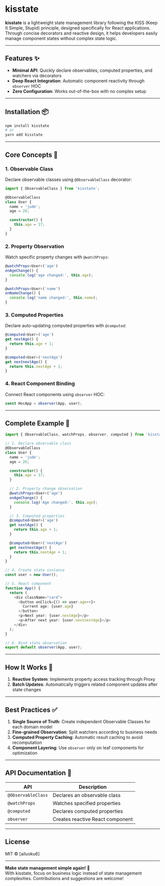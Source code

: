 # kisstate

**kisstate** is a lightweight state management library following the KISS (Keep It Simple, Stupid) principle, designed specifically for React applications. Through concise decorators and reactive design, it helps developers easily manage component states without complex state logic.

---

## Features ✨

- **Minimal API**: Quickly declare observables, computed properties, and watchers via decorators
- **Deep React Integration**: Automatic component reactivity through `observer` HOC
- **Zero Configuration**: Works out-of-the-box with no complex setup

---

## Installation 📦

```bash
npm install kisstate
# or
yarn add kisstate
```

---

## Core Concepts 🧠

### 1. Observable Class

Declare observable classes using `@ObservableClass` decorator:

```typescript
import { ObservableClass } from 'kisstate';

@ObservableClass
class User {
  name = 'jude';
  age = 26;

  constructor() {
    this.age = 17;
  }
}
```

### 2. Property Observation

Watch specific property changes with `@watchProps`:

```typescript
@watchProps<User>('age')
onAgeChange() {
  console.log('age changed:', this.age);
}

@watchProps<User>('name')
onNameChange() {
  console.log('name changed:', this.name);
}
```

### 3. Computed Properties

Declare auto-updating computed properties with `@computed`:

```typescript
@computed<User>('age')
get nextAge() {
  return this.age + 1;
}

@computed<User>('nextAge')
get nextnextAge() {
  return this.nextAge + 1;
}
```

### 4. React Component Binding

Connect React components using `observer` HOC:

```typescript
const HocApp = observer(App, user);
```

---

## Complete Example 🚀

```typescript
import { ObservableClass, watchProps, observer, computed } from 'kisstate';

// 1. Declare observable class
@ObservableClass
class User {
  name = 'jude';
  age = 26;

  constructor() {
    this.age = 17;
  }

  // 2. Property change observation
  @watchProps<User>('age')
  onAgeChange() {
    console.log('Age changed:', this.age);
  }

  // 3. Computed properties
  @computed<User>('age')
  get nextAge() {
    return this.age + 1;
  }

  @computed<User>('nextAge')
  get nextnextAge() {
    return this.nextAge + 1;
  }
}

// 4. Create state instance
const user = new User();

// 5. React component
function App() {
  return (
    <div className="card">
      <button onClick={() => user.age++}>
        Current age: {user.age}
      </button>
      <p>Next year: {user.nextAge}</p>
      <p>After next year: {user.nextnextAge}</p>
    </div>
  );
}

// 6. Bind state observation
export default observer(App, user);
```

---

## How It Works 🔧

1. **Reactive System**: Implements property access tracking through Proxy
2. **Batch Updates**: Automatically triggers related component updates after state changes

---

## Best Practices ✅

1. **Single Source of Truth**: Create independent Observable Classes for each domain model
2. **Fine-grained Observation**: Split watchers according to business needs
3. **Computed Property Caching**: Automatic result caching to avoid recomputation
4. **Component Layering**: Use `observer` only on leaf components for optimization

---

## API Documentation 📖

| API                | Description                      |
| ------------------ | -------------------------------- |
| `@ObservableClass` | Declares an observable class     |
| `@watchProps`      | Watches specified properties     |
| `@computed`        | Declares computed properties     |
| `observer`         | Creates reactive React component |

---

## License

MIT © [ailuoku6]

---

**Make state management simple again!** 🎉  
With kisstate, focus on business logic instead of state management complexities. Contributions and suggestions are welcome!
